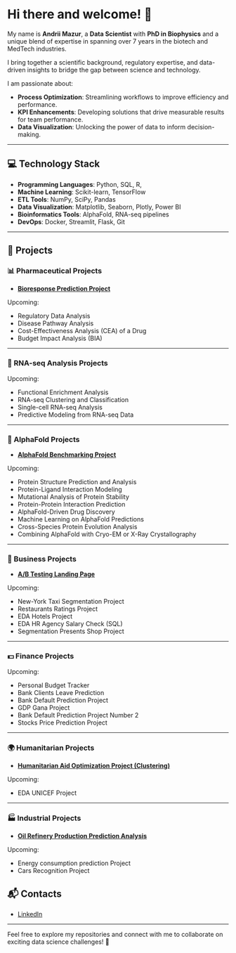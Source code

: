 # Hi there and welcome! 👋

My name is **Andrii Mazur**, a **Data Scientist** with **PhD in Biophysics** and a unique blend of expertise in  spanning over 7 years in the biotech and MedTech industries.

I bring together a scientific background, regulatory expertise, and data-driven insights to bridge the gap between science and technology. 

I am passionate about:
- **Process Optimization**: Streamlining workflows to improve efficiency and performance.
- **KPI Enhancements**: Developing solutions that drive measurable results for team performance.
- **Data Visualization**: Unlocking the power of data to inform decision-making.

---

## 💻 Technology Stack
- **Programming Languages**: Python, SQL, R,
- **Machine Learning**: Scikit-learn, TensorFlow
- **ETL Tools**: NumPy, SciPy, Pandas
- **Data Visualization**: Matplotlib, Seaborn, Plotly, Power BI
- **Bioinformatics Tools**: AlphaFold, RNA-seq pipelines
- **DevOps**: Docker, Streamlit, Flask, Git

---

## 🔬 Projects

### 📊 Pharmaceutical Projects
- **[Bioresponse Prediction Project](https://github.com/mazurandrii92/Pharmaceutical-projects/tree/main/bioresponse)**
  
Upcoming: 
- Regulatory Data Analysis 
- Disease Pathway Analysis  
- Cost-Effectiveness Analysis (CEA) of a Drug
- Budget Impact Analysis (BIA)

---

### 🧬 RNA-seq Analysis Projects
Upcoming:
- Functional Enrichment Analysis  
- RNA-seq Clustering and Classification  
- Single-cell RNA-seq Analysis
- Predictive Modeling from RNA-seq Data

---

### 🔬 AlphaFold Projects
- **[AlphaFold Benchmarking Project](https://github.com/mazurandrii92/AlphaFold-projects/tree/main/AlphaFold%20Benchmarking%20Project)**  

Upcoming:
- Protein Structure Prediction and Analysis
- Protein-Ligand Interaction Modeling
- Mutational Analysis of Protein Stability
- Protein-Protein Interaction Prediction
- AlphaFold-Driven Drug Discovery
- Machine Learning on AlphaFold Predictions
- Cross-Species Protein Evolution Analysis
- Combining AlphaFold with Cryo-EM or X-Ray Crystallography

---

### 🏢 Business Projects
- **[A/B Testing Landing Page](https://github.com/mazurandrii92/Business-projects/tree/main/AB%20testing%20landing%20page)**  

Upcoming:
- New-York Taxi Segmentation Project  
- Restaurants Ratings Project
- EDA Hotels Project 
- EDA HR Agency Salary Check (SQL) 
- Segmentation Presents Shop Project 

---

### 💵 Finance Projects
Upcoming:
- Personal Budget Tracker
- Bank Clients Leave Prediction
- Bank Default Prediction Project
- GDP Gana Project
- Bank Default Prediction Project Number 2
- Stocks Price Prediction Project

---

### 🌍 Humanitarian Projects
- **[Humanitarian Aid Optimization Project (Clustering)](https://github.com/mazurandrii92/Humanitarian-projects/tree/main/Humanitarian%20aid%20optimization%20project%20(clasterization))**  

Upcoming:
- EDA UNICEF Project

---

### 🏭 Industrial Projects
- **[Oil Refinery Production Prediction Analysis](https://github.com/mazurandrii92/Industrial-projects/tree/main/Oil%20refinery%20production%20prediction%20analysis)**  

Upcoming: 
- Energy consumption prediction Project  
- Cars Recognition Project



## 📬 Contacts
- [LinkedIn](https://www.linkedin.com/in/andrii-mazur-phd/)  

---

Feel free to explore my repositories and connect with me to collaborate on exciting data science challenges! 🚀
